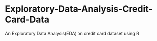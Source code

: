# Exploratory-Data-Analysis-Credit-Card-Data
An Exploratory Data Analysis(EDA) on credit card dataset using R 

